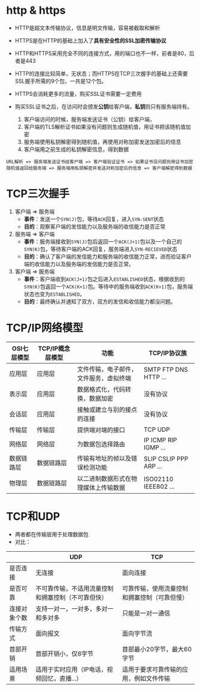 # http & https
* HTTP是超文本传输协议，信息是明文传输，容易被截取和解析
* HTTPS是在HTTP的基础上加入了**具有安全性的SSL加密传输协议**
* HTTP和HTTPS采用完全不同的连接方式，用的端口也不一样，前者是80，后者是443
* HTTP的连接比较简单，无状态；而HTTPS在TCP三次握手的基础上还需要SSL握手所需的9个包，一共是12个包。
* HTTPS会消耗更多的流量，购买SSL证书需要一定费用
* 购买SSL证书之后，在访问时会颁发**公钥**给客户端，**私钥**则只有服务端持有。

  1. 客户端访问的时候，服务端发送证书（公钥）给客户端，
  2. 客户端的TLS解析证书如果没有问题则生成随机值，用证书把该随机值加密
  3. 服务端使用私钥解密得到随机值，再使用对称加密发送加密后的信息
  4. 客户端用之前生成的私钥解密信息，得到数据

```
URL解析 => 服务端发送证书给客户端 => 客户端验证证书 => 如果证书没问题则用证书加密随机值返回给服务端 => 服务端用私钥解密并发送对称加密后的信息 => 客户端解密得到数据
```

# TCP三次握手
1. 客户端 => 服务端 
   * **事件**：发送一个`SYN(J)`包，等待`ACK`回复，进入`SYN-SENT`状态
   * **目的**：观察客户端的发信能力以及服务端的收信能力是否正常
2. 服务端 => 客户端
   * **事件**：服务端接收到`SYN(J)`包后返回一个`ACK(J+1)`包以及一个自己的`SYN(K)`包，等待客户端的ACK回复，服务端进入`SYN-RECIEVED`状态
   * **目的**：确认了客户端的发信能力和服务端的收信能力正常，进而验证客户端的收信能力以及服务端的发信能力是否正常。
3. 客户端 => 服务端
   * **事件**：客户端收到`ACK(J+1)`包之后进入`ESTABLISHED`状态，根据收到的`SYN(K)`包返回一个`ACK(K+1)`包。等待中的服务端收到`ACK(K+1)`包，服务端状态也变为`ESTABLISHED`。
   * **目的**：最终确认并通知了双方，双方的发信和收信能力都没问题。

# TCP/IP网络模型
| OSI七层模型 | TCP/IP概念层模型 | 功能 | TCP/IP协议族
| ------ | ------ | ------ | ------
| 应用层 | 应用层 | 文件传输，电子邮件，文件服务，虚拟终端 | SMTP FTP DNS HTTP ...
| 表示层 | 应用层 | 数据格式化，代码转换，数据加密 | 没有协议
| 会话层 | 应用层 | 接触或建立与别的接点的连接 | 没有协议
| 传输层 | 传输层 | 提供端对端的接口 | TCP UDP
| 网络层 | 网络层 | 为数据包选择路由 | IP ICMP RIP IGMP ...
| 数据链路层 | 数据链路层 | 传输有地址的帧以及错误检测功能 | SLIP CSLIP PPP ARP ...
| 物理层 | 数据链路层 | 以二进制数据形式在物理媒体上传输数据 | ISO02110 IEEE802 ...

# TCP和UDP
* 两者都在传输层用于处理数据包
* 对比：

|         | UDP     | TCP 
| ------- | ------- | -------
| 是否连接 |  无连接 | 面向连接
| 是否可靠 |  不可靠传输，不适用流量控制和拥塞控制（不可靠但快） | 可靠传输，使用流量控制和拥塞控制（可靠但慢）
| 连接对象个数 | 支持一对一，一对多，多对一和多对多 | 只能是一对一通信
| 传输方式 | 面向报文 | 面向字节流
| 首部开销 | 首部开销小，仅8字节 | 首部最小20字节，最大60字节
| 适用场景 | 适用于实时应用（IP电话，视频回忆，直播...） | 适用于要求可靠传输的应用，例如文件传输